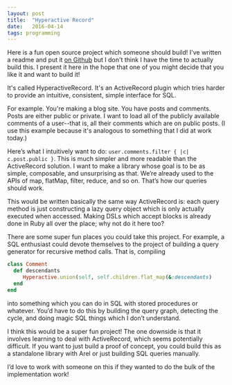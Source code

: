 ```yaml
---
layout: post
title:  "Hyperactive Record"
date:   2016-04-14
tags: programming
---
```


Here is a fun open source project which someone should build! I've written a readme and put it [on Github](https://github.com/bshlgrs/HyperactiveRecord/blob/master/README.md) but I don't think I have the time to actually build this. I present it here in the hope that one of you might decide that you like it and want to build it!

It's called HyperactiveRecord. It's an ActiveRecord plugin which tries harder to provide an intuitive, consistent, simple interface for SQL.

For example. You're making a blog site. You have posts and comments. Posts are either public or private. I want to load all of the publicly available comments of a user--that is, all their comments which are on public posts. (I use this example because it's analogous to something that I did at work today.)

Here’s what I intuitively want to do: `user.comments.filter { |c| c.post.public }`. This is much simpler and more readable than the ActiveRecord solution. I want to make a library whose goal is to be as simple, composable, and unsurprising as that. We’re already used to the APIs of map, flatMap, filter, reduce, and so on. That’s how our queries should work.

This would be written basically the same way ActiveRecord is: each query method is just constructing a lazy query object which is only actually executed when accessed. Making DSLs which accept blocks is already done in Ruby all over the place; why not do it here too?

There are some super fun places you could take this project. For example, a SQL enthusiast could devote themselves to the project of building a query generator for recursive method calls. That is, compiling

```ruby
class Comment
  def descendants
     Hyperactive.union(self, self.children.flat_map(&:descendants)
  end
end
```

into something which you can do in SQL with stored procedures or whatever. You’d have to do this by building the query graph, detecting the cycle, and doing magic SQL things which I don’t understand.

I think this would be a super fun project! The one downside is that it involves learning to deal with ActiveRecord, which seems potentially difficult. If you want to just build a proof of concept, you could build this as a standalone library with Arel or just building SQL queries manually.

I’d love to work with someone on this if they wanted to do the bulk of the implementation work!
